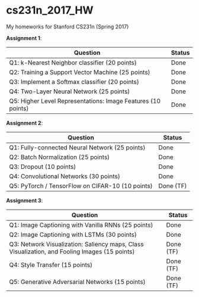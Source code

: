 # cs231n_2017_HW
My homeworks for Stanford CS231n (Spring 2017)

**Assignment 1**:

| Question | Status|
|---------------------|-------------------|
| Q1: k-Nearest Neighbor classifier (20 points) | Done |
| Q2: Training a Support Vector Machine (25 points) | Done |
| Q3: Implement a Softmax classifier (20 points) | Done |
| Q4: Two-Layer Neural Network (25 points) | Done |
| Q5: Higher Level Representations: Image Features (10 points) | Done |

**Assignment 2**:

| Question | Status|
|---------------------|-------------------|
| Q1: Fully-connected Neural Network (25 points) | Done |
| Q2: Batch Normalization (25 points) | Done |
| Q3: Dropout (10 points) | Done |
| Q4: Convolutional Networks (30 points) | Done |
| Q5: PyTorch / TensorFlow on CIFAR-10 (10 points) | Done (TF) |

**Assignment 3**:

| Question | Status|
|---------------------|-------------------|
| Q1: Image Captioning with Vanilla RNNs (25 points) | Done |
| Q2: Image Captioning with LSTMs (30 points) | Done |
| Q3: Network Visualization: Saliency maps, Class Visualization, and Fooling Images (15 points) | Done (TF) |
| Q4: Style Transfer (15 points) | Done (TF) |
| Q5: Generative Adversarial Networks (15 points) | Done (TF) |
